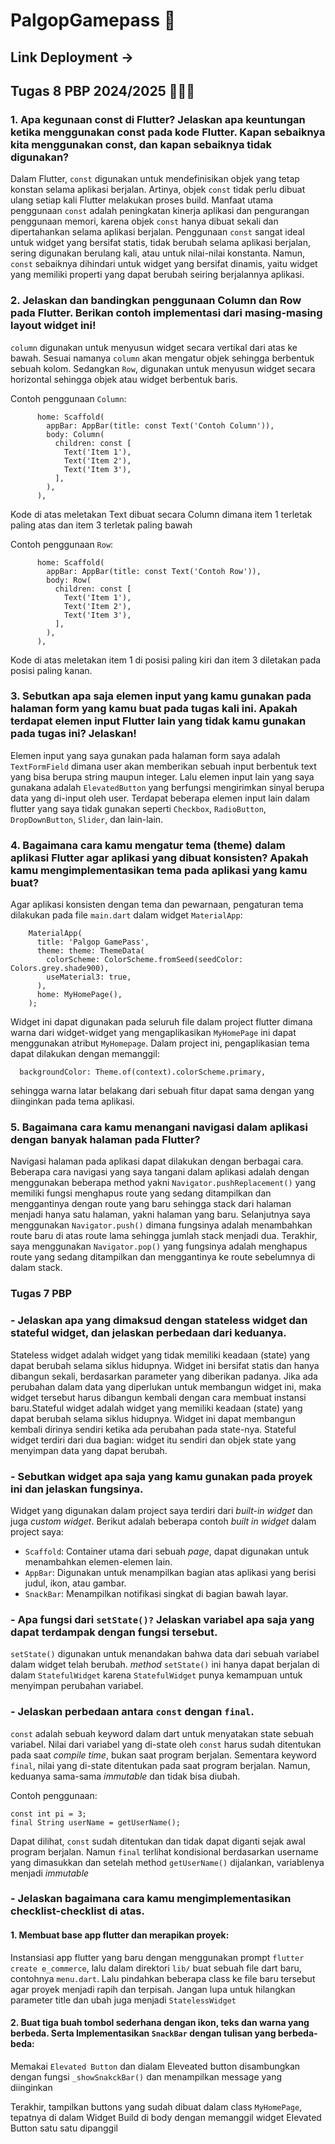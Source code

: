 # PalgopGamepass 🏪

## Link Deployment -> 


## Tugas 8 PBP 2024/2025 🧑‍💻🔗

### 1. Apa kegunaan const di Flutter? Jelaskan apa keuntungan ketika menggunakan const pada kode Flutter. Kapan sebaiknya kita menggunakan const, dan kapan sebaiknya tidak digunakan?
Dalam Flutter, `const` digunakan untuk mendefinisikan objek yang tetap konstan selama aplikasi berjalan. Artinya, objek `const` tidak perlu dibuat ulang setiap kali Flutter melakukan proses build. Manfaat utama penggunaan `const` adalah peningkatan kinerja aplikasi dan pengurangan penggunaan memori, karena objek `const` hanya dibuat sekali dan dipertahankan selama aplikasi berjalan. Penggunaan `const` sangat ideal untuk widget yang bersifat statis, tidak berubah selama aplikasi berjalan, sering digunakan berulang kali, atau untuk nilai-nilai konstanta. Namun, `const` sebaiknya dihindari untuk widget yang bersifat dinamis, yaitu widget yang memiliki properti yang dapat berubah seiring berjalannya aplikasi.

### 2. Jelaskan dan bandingkan penggunaan Column dan Row pada Flutter. Berikan contoh implementasi dari masing-masing layout widget ini!
`column` digunakan untuk menyusun widget secara vertikal dari atas ke bawah. Sesuai namanya `column` akan mengatur objek sehingga berbentuk sebuah kolom. Sedangkan `Row`, digunakan untuk menyusun widget secara horizontal sehingga objek atau widget berbentuk baris.

Contoh penggunaan `Column`:
```
      home: Scaffold(
        appBar: AppBar(title: const Text('Contoh Column')),
        body: Column(
          children: const [
            Text('Item 1'),
            Text('Item 2'),
            Text('Item 3'),
          ],
        ),
      ),
```
Kode di atas meletakan Text dibuat secara Column dimana item 1 terletak paling atas dan item 3 terletak paling bawah

Contoh penggunaan `Row`:
```
      home: Scaffold(
        appBar: AppBar(title: const Text('Contoh Row')),
        body: Row(
          children: const [
            Text('Item 1'),
            Text('Item 2'),
            Text('Item 3'),
          ],
        ),
      ),
```
Kode di atas meletakan item 1 di posisi paling kiri dan item 3 diletakan pada posisi paling kanan.

### 3. Sebutkan apa saja elemen input yang kamu gunakan pada halaman form yang kamu buat pada tugas kali ini. Apakah terdapat elemen input Flutter lain yang tidak kamu gunakan pada tugas ini? Jelaskan!
Elemen input yang saya gunakan pada halaman form saya adalah `TextFormField` dimana user akan memberikan sebuah input berbentuk text yang bisa berupa string maupun integer. Lalu elemen input lain yang saya gunakana adalah `ElevatedButton` yang berfungsi mengirimkan sinyal berupa data yang di-input oleh user. Terdapat beberapa elemen input lain dalam flutter yang saya tidak gunakan seperti `Checkbox`, `RadioButton`, `DropDownButton`, `Slider`, dan lain-lain.

### 4. Bagaimana cara kamu mengatur tema (theme) dalam aplikasi Flutter agar aplikasi yang dibuat konsisten? Apakah kamu mengimplementasikan tema pada aplikasi yang kamu buat?
Agar aplikasi konsisten dengan tema dan pewarnaan, pengaturan tema dilakukan pada file `main.dart` dalam widget `MaterialApp`:
```
    MaterialApp(
      title: 'Palgop GamePass',
      theme: theme: ThemeData(
        colorScheme: ColorScheme.fromSeed(seedColor: Colors.grey.shade900),
        useMaterial3: true,
      ),
      home: MyHomePage(),
    );
```
Widget ini dapat digunakan pada seluruh file dalam project flutter dimana warna dari widget-widget yang mengaplikasikan `MyHomePage` ini dapat menggunakan atribut `MyHomepage`. Dalam project ini, pengaplikasian tema dapat dilakukan dengan memanggil:
```
  backgroundColor: Theme.of(context).colorScheme.primary,
```

sehingga warna latar belakang dari sebuah fitur dapat sama dengan yang diinginkan pada tema aplikasi.

### 5. Bagaimana cara kamu menangani navigasi dalam aplikasi dengan banyak halaman pada Flutter?
Navigasi halaman pada aplikasi dapat dilakukan dengan berbagai cara. Beberapa cara navigasi yang saya tangani dalam aplikasi adalah dengan menggunakan beberapa method yakni `Navigator.pushReplacement()` yang memiliki fungsi menghapus route yang sedang ditampilkan dan menggantinya dengan route yang baru sehingga stack dari halaman menjadi hanya satu halaman, yakni halaman yang baru. Selanjutnya saya menggunakan `Navigator.push()` dimana fungsinya adalah menambahkan route baru di atas route lama sehingga jumlah stack menjadi dua. Terakhir, saya menggunakan `Navigator.pop()` yang fungsinya adalah menghapus route yang sedang ditampilkan dan menggantinya ke route sebelumnya di dalam stack.

### Tugas 7 PBP


### - Jelaskan apa yang dimaksud dengan stateless widget dan stateful widget, dan jelaskan perbedaan dari keduanya.
Stateless widget adalah widget yang tidak memiliki keadaan (state) yang dapat berubah selama siklus hidupnya. Widget ini bersifat statis dan hanya dibangun sekali, berdasarkan parameter yang diberikan padanya. Jika ada perubahan dalam data yang diperlukan untuk membangun widget ini, maka widget tersebut harus dibangun kembali dengan cara membuat instansi baru.Stateful widget adalah widget yang memiliki keadaan (state) yang dapat berubah selama siklus hidupnya. Widget ini dapat membangun kembali dirinya sendiri ketika ada perubahan pada state-nya. Stateful widget terdiri dari dua bagian: widget itu sendiri dan objek state yang menyimpan data yang dapat berubah.

### - Sebutkan widget apa saja yang kamu gunakan pada proyek ini dan jelaskan fungsinya.
Widget yang digunakan dalam project saya terdiri dari _built-in widget_ dan juga _custom widget_. Berikut adalah beberapa contoh _built in widget_ dalam project saya:
- `Scaffold`: Container utama dari sebuah _page_, dapat digunakan untuk menambahkan elemen-elemen lain.
- `AppBar`: Digunakan untuk menampilkan bagian atas aplikasi yang berisi judul, ikon, atau gambar.
- `SnackBar`: Menampilkan notifikasi singkat di bagian bawah layar.

### - Apa fungsi dari `setState()?` Jelaskan variabel apa saja yang dapat terdampak dengan fungsi tersebut.
`setState()` digunakan untuk menandakan bahwa data dari sebuah variabel dalam widget telah berubah. _method_ `setState()` ini hanya dapat berjalan di dalam `StatefulWidget` karena `StatefulWidget` punya kemampuan untuk menyimpan perubahan variabel.

### - Jelaskan perbedaan antara `const` dengan `final`.
`const` adalah sebuah keyword dalam dart untuk menyatakan state sebuah variabel. Nilai dari variabel yang di-state oleh `const` harus sudah ditentukan pada saat _compile time_, bukan saat program berjalan. Sementara keyword `final`, nilai yang di-state ditentukan pada saat program berjalan. Namun, keduanya sama-sama _immutable_ dan tidak bisa diubah.

Contoh penggunaan:
```
const int pi = 3;
final String userName = getUserName();
```

Dapat dilihat, `const` sudah ditentukan dan tidak dapat diganti sejak awal program berjalan. Namun `final` terlihat kondisional berdasarkan username yang dimasukkan dan setelah method `getUserName()` dijalankan, variablenya menjadi _immutable_

### - Jelaskan bagaimana cara kamu mengimplementasikan checklist-checklist di atas.

#### 1. Membuat base app flutter dan merapikan proyek:
Instansiasi app flutter yang baru dengan menggunakan prompt `flutter create e_commerce`, lalu dalam direktori `lib/` buat sebuah file dart baru, contohnya `menu.dart`. Lalu pindahkan beberapa class ke file baru tersebut agar proyek menjadi rapih dan terpisah. Jangan lupa untuk hilangkan parameter title dan ubah juga menjadi `StatelessWidget`

#### 2. Buat tiga buah tombol sederhana dengan ikon, teks dan warna yang berbeda. Serta Implementasikan `SnackBar` dengan tulisan yang berbeda-beda:
Memakai `Elevated Button` dan dialam Eleveated button disambungkan dengan fungsi `_showSnakckBar()` dan menampilkan message yang diinginkan 

Terakhir, tampilkan buttons yang sudah dibuat dalam class `MyHomePage`, tepatnya di dalam Widget Build di body dengan memanggil widget Elevated Button satu satu dipanggil 
